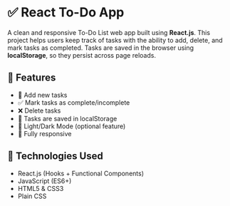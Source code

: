 # ✅ React To-Do App

A clean and responsive To-Do List web app built using **React.js**. This project helps users keep track of tasks with the ability to add, delete, and mark tasks as completed. Tasks are saved in the browser using **localStorage**, so they persist across page reloads.
## 🧠 Features

- 📝 Add new tasks
- ✅ Mark tasks as complete/incomplete
- ❌ Delete tasks
- 💾 Tasks are saved in localStorage
- 🌙 Light/Dark Mode (optional feature)
- 📱 Fully responsive

## 🚀 Technologies Used

- React.js (Hooks + Functional Components)
- JavaScript (ES6+)
- HTML5 & CSS3
- Plain CSS
